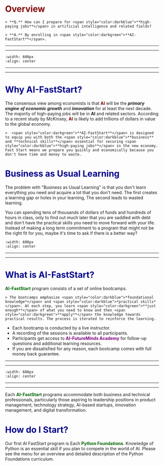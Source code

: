# <font color ="maroon">Overview</font>

```{div} styled-quote
> **Q.** How can I prepare for <span style="color:darkblue">**high-paying jobs**</span> in artificial intelligence and related fields? 
```

```{div} styled-quote
> **A.** By enrolling in <span style="color:darkgreen">**AI-FastStart**</span>.
```
---
---

```{image} /images/getsmart.png
:width: 600px
:align: center
```
---
---

# <font color ="darkblue">Why AI-FastStart?</font>

The consensus view among economists is that <span style="color:maroon">**AI**</span> will be the ***primary engine of economic growth*** and ***innovation*** for at least the next decade. The majority of high-paying jobs will be in **AI** and related sectors. According to a recent study by McKinsey, <span style="color:maroon">**AI**</span> is likely to add trillions of dollars in value to the global economy. 

```{div} styled-quote
>  <span style="color:darkgreen">**AI-FastStart**</span> is designed to equip you with both the <span style="color:darkblue">**business** and **technical skills**</span> essential for securing <span style="color:darkblue">**high-paying jobs**</span> in the new economy. Fast Start means we prepare you quickly and economically because you don't have time and money to waste.
```

# <font color ="darkblue">Business as Usual Learning</font>

The problem with "Business as Usual Learning" is that you don't learn everything you need and acquire a lot that you don't need. The first creates a learning gap or holes in your learning, The second leads to wasted learning.

You can spending tens of thousands of dollars of funds and hundreds of hours in class, only to find out much later that you are saddled with debt and don't have the practical skills you need to move forward with your life. Instead of making a long term commitment to a program that might not be the right fit for you, maybe it's time to ask if there is a better way?

```{image} /images/debtstudent.png
:width: 600px
:align: center
```
---
---


# <font color ="darkblue">What is AI-FastStart?</font>

<span style="color:darkgreen">**AI-FastStart** </span> program consists of a set of online bootcamps. 


```{div} styled-quote
> The bootcamps emphasize <span style="color:darkblue">*foundational knowledge*</span> and <span style="color:darkblue">*practical skills*</span>. At each step, you learn <span style="color:darkgreen">**just enough**</span> of what you need to know and then <span style="color:darkgreen">**apply**</span> the knowledge towards practical results. The process is iterated to reinforce the learning.
```


- Each bootcamp is conducted by a live instructor.
- A recording of the sessions is available to all participants. 
- Participants get access to <span style="color:purple">**AI-FutureMinds Academy**</span> for follow-up questions and additional learning resources.
- If you are dissatisfied for any reason, each bootcamp comes with full money back guarantee.

---
---

```{image} /images/aifaststart.png
:width: 600px
:align: center
```

---
---

Each <span style="color:darkgreen">**AI-FastStart**</span> programs accommodate both business and technical professionals, particularly those aspiring to leadership positions in product management, technology strategy, AI-based startups, innovation management, and digital transformation.


# <font color ="darkblue">How do I Start? </font>

Our first AI FastStart program is Each <span style="color:darkgreen">**Python Foundations**</span>. Knowledge of Python is an essential skill if you plan to compete in the world of AI. Please see the menu for an overview and  detailed description of the Python Foundations curriculum. 
